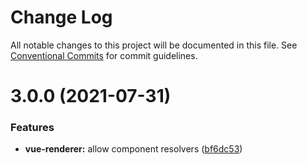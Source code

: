# Change Log

All notable changes to this project will be documented in this file.
See [Conventional Commits](https://conventionalcommits.org) for commit guidelines.

# 3.0.0 (2021-07-31)


### Features

* **vue-renderer:** allow component resolvers ([bf6dc53](https://github.com/MarvinRudolph/storyblok-rich-text-renderer/commit/bf6dc531b98ec6be6e17c64231325addc61417f4))
